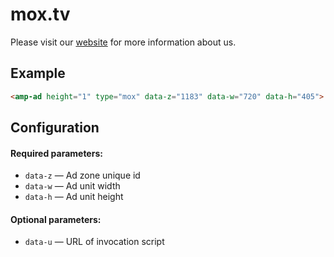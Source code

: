 <!---
Copyright 2018 The AMP HTML Authors. All Rights Reserved.

Licensed under the Apache License, Version 2.0 (the "License");
you may not use this file except in compliance with the License.
You may obtain a copy of the License at

      http://www.apache.org/licenses/LICENSE-2.0

Unless required by applicable law or agreed to in writing, software
distributed under the License is distributed on an "AS-IS" BASIS,
WITHOUT WARRANTIES OR CONDITIONS OF ANY KIND, either express or implied.
See the License for the specific language governing permissions and
limitations under the License.
-->

# mox.tv

Please visit our [website](https://mox.tv) for more information about us.

## Example

```html
<amp-ad height="1" type="mox" data-z="1183" data-w="720" data-h="405"> </amp-ad>
```

## Configuration

#### Required parameters:

- `data-z` — Ad zone unique id
- `data-w` — Ad unit width
- `data-h` — Ad unit height

#### Optional parameters:

- `data-u` — URL of invocation script
